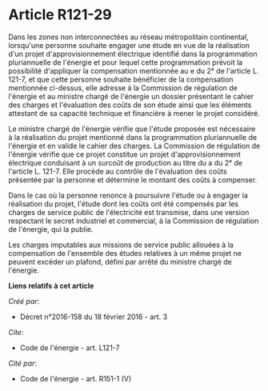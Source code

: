 # Article R121-29

Dans les zones non interconnectées au réseau métropolitain continental, lorsqu'une personne souhaite engager une étude en vue
de la réalisation d'un projet d'approvisionnement électrique identifié dans la programmation pluriannuelle de l'énergie et
pour lequel cette programmation prévoit la possibilité d'appliquer la compensation mentionnée au e du 2° de l'article L.
121-7, et que cette personne souhaite bénéficier de la compensation mentionnée ci-dessus, elle adresse à la Commission de
régulation de l'énergie et au ministre chargé de l'énergie un dossier présentant le cahier des charges et l'évaluation des
coûts de son étude ainsi que les éléments attestant de sa capacité technique et financière à mener le projet considéré. 

Le ministre chargé de l'énergie vérifie que l'étude proposée est nécessaire à la réalisation du projet mentionné dans la
programmation pluriannuelle de l'énergie et en valide le cahier des charges. La Commission de régulation de l'énergie vérifie
que ce projet constitue un projet d'approvisionnement électrique conduisant à un surcoût de production au titre du a du 2° de
l'article L. 121-7. Elle procède au contrôle de l'évaluation des coûts présentée par la personne et détermine le montant des
coûts à compenser. 

Dans le cas où la personne renonce à poursuivre l'étude ou à engager la réalisation du projet, l'étude dont les coûts ont été
compensés par les charges de service public de l'électricité est transmise, dans une version respectant le secret industriel
et commercial, à la Commission de régulation de l'énergie, qui la publie. 

Les charges imputables aux missions de service public allouées à la compensation de l'ensemble des études relatives à un même
projet ne peuvent excéder un plafond, défini par arrêté du ministre chargé de l'énergie.

**Liens relatifs à cet article**

_Créé par_:

  - Décret n°2016-158 du 18 février 2016 - art. 3

_Cite_:

  - Code de l'énergie - art. L121-7

_Cité par_:

  - Code de l'énergie - art. R151-1 (V)
